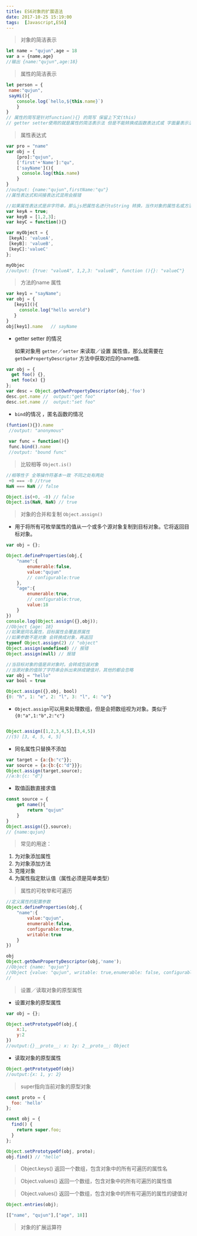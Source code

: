 ```yaml
---
title: ES6对象的扩展语法
date: 2017-10-25 15:19:00
tags:  [Javascript,ES6]
---
```




>对象的简洁表示

```javascript
let name = "qujun",age = 18
var a = {name,age}
//输出 {name:"qujun",age:18}
```
<!-- more -->
>属性的简洁表示

```javascript
let person = {
 name:"qujun",
 sayHi(){
 	console.log(`hello,${this.name}`)
 	}
}
// 属性的简写是针对function(){} 的简写 保留上下文(this)
// getter setter使用的就是属性的简洁表示法 但是不能转换成函数表达式或 字面量表示法
```

>属性表达式

```javascript
var pro = "name"
var obj = {
	[pro]:"qujun",
	['first'+'Name']:"qu",
	['sayName'](){
	  console.log(this.name)
	}
}
//output: {name:"qujun",firstName:"qu"}
//属性表达式和间接表达式混用会报错
```
```javascript
//如果属性表达式是非字符串，那么js把属性名进行toString 转换，当作对象的属性名或方法名
var keyA = true;
var keyB = [1,2,3];
var keyC = function(){}

var myObject = {
 [keyA]: 'valueA',
 [keyB]: 'valueB',
 [keyC]:'valueC'
};

myObjec
//output: {true: "valueA", 1,2,3: "valueB", function (){}: "valueC"}
```

<!-- more -->
>方法的name 属性

```javascript
var key1 = "sayName";
var obj = {
   [key1](){
     console.log("hello worold")
   }
}
obj[key1].name   // sayName

```
- getter setter 的情况

	如果对象用 `getter`／`setter` 来读取／设置 属性值，那么就需要在	`getOwnPropertyDescriptor` 方法中获取对应的name值.

```javascript
var obj = {
  get foo() {},
  set foo(x) {}
};
var desc = Object.getOwnPropertyDescriptor(obj,'foo')
desc.get.name //  output:"get foo"
desc.set.name //  output:"set foo"

```
- `bind`的情况	，匿名函数的情况

```javascript
(funtion(){}).name 
 //output: "anonymous"
 
 var func = function(){}
 func.bind().name 
 //output: "bound func"
```
>比较相等 `Object.is()`

```javascript
//相等性于 全等操作符基本一致 不同之处有两处
 +0 === -0 //true
NaN === NaN // false

Object.is(+0, -0) // false
Object.is(NaN, NaN) // true

```

>对象的合并和复制 `Object.assign()`
 
- 用于将所有可枚举属性的值从一个或多个源对象复制到目标对象。它将返回目标对象。

```javascript
var obj = {};

Object.defineProperties(obj,{
    "name":{
        enumerable:false,
        value:"qujun"
        // configurable:true
    },
    "age":{
        enumerable:true,
        // configurable:true,
        value:18
    }
})
console.log(Object.assign({},obj));
//Object {age: 18}
//如果是同名属性，目标属性会覆盖原属性
//如果参数不是对象 会转换成对象，再返回
typeof Object.assign(2) // "object"
Object.assign(undefined) // 报错
Object.assign(null) // 报错

//当目标对象的值是非对象时。会转成包装对象
//当源对象的值除了字符串会拆出来拼成键值对，其他的都会忽略
var obj = "hello"
var bool = true

Object.assign({},obj, bool)
{0: "h", 1: "e", 2: "l", 3: "l", 4: "o"}
```
 - `Object.assign`可以用来处理数组，但是会把数组视为对象。类似于`{0:"a",1:"b",2:"c"}`

```js

Object.assign([1,2,3,4,5],[3,4,5])
//(5) [3, 4, 5, 4, 5]

```
- 同名属性只替换不添加

```js
var target = {a:{b:"c"}};
var source = {a:{b:{c:"d"}}};
Object.assign(target,source);
//a:b:{c: "d"}
```

- 取值函数直接求值

```js
const source = {
    get name(){
        return "qujun"
    }
}
Object.assign({},source);
// {name:qujun}
```

>常见的用途：

1. 为对象添加属性
2. 为对象添加方法
3. 克隆对象
4. 为属性指定默认值（属性必须是简单类型）

>属性的可枚举和可遍历

```js
//定义属性的配置参数
Object.defineProperties(obj,{
    "name":{
        value:"qujun",
        enumerable:false,
        configurable:true,
        writable:true
    }
})

obj
Object.getOwnPropertyDescriptor(obj,'name');
//Object {name: "qujun"}
//Object {value: "qujun", writable: true,enumerable: false, configurable: true}
//
```

> 设置／读取对象的原型属性

- 设置对象的原型属性

```javascript
var obj = {};

Object.setPrototypeOf(obj,{
    x:1,
    y:2
})
//output:{}__proto__: x: 1y: 2__proto__: Object
```
- 读取对象的原型属性

```javascript
Object.getPrototypeOf(obj)
//output:{x: 1, y: 2}
```
> super指向当前对象的原型对象

```javascript
const proto = {
  foo: 'hello'
};

const obj = {
  find() {
    return super.foo;
  }
};

Object.setPrototypeOf(obj, proto);
obj.find() // "hello"
```
>Object.keys() 返回一个数组，包含对象中的所有可遍历的属性名

>Object.values() 返回一个数组，包含对象中的所有可遍历的属性值

>Object.values() 返回一个数组，包含对象中的所有可遍历的属性的键值对

```javascript
Object.entries(obj);

[["name", "qujun"],["age", 18]]
```
>对象的扩展运算符



